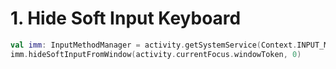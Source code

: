 # 1. Hide Soft Input Keyboard

```Kotlin
val imm: InputMethodManager = activity.getSystemService(Context.INPUT_METHOD_SERVICE) as InputMethodManager
imm.hideSoftInputFromWindow(activity.currentFocus.windowToken, 0)
```
